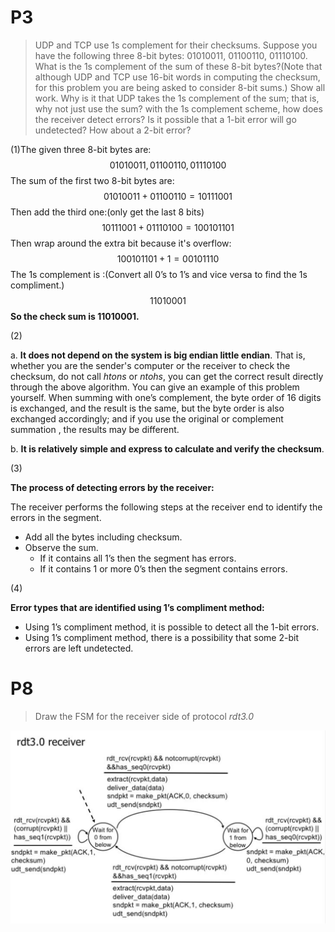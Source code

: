 # P3

> UDP and TCP use 1s complement for their checksums. Suppose you have the following three 8-bit bytes: 01010011, 01100110, 01110100. What is the 1s complement of the sum of these 8-bit bytes?(Note that although UDP and TCP use 16-bit words in computing the checksum, for this problem you are being asked to consider 8-bit sums.) Show all work. Why is it that UDP takes the 1s complement of the sum; that is, why not just use the sum? with the 1s complement scheme, how does the receiver detect errors? Is it possible that a 1-bit error will go undetected? How about a 2-bit error?

(1)The given three 8-bit bytes are:
$$
01010011,01100110,01110100
$$
The sum of the first two 8-bit bytes are: 
$$
01010011+01100110 =10111001
$$
Then add the third one:(only get the last 8 bits)
$$
10111001+01110100=100101101
$$
Then wrap around the extra bit because it's overflow:
$$
100101101+1=00101110
$$
The 1s complement is :(Convert all 0’s to 1’s and vice versa to find the 1s compliment.)
$$
11010001
$$
**So the check sum is 11010001.**

(2)

a. **It does not depend on the system is big endian little endian**. That is, whether you are the sender's computer or the receiver to check the checksum, do not call *htons* or *ntohs*, you can get the correct result directly through the above algorithm. You can give an example of this problem yourself. When summing with one’s complement, the byte order of 16 digits is exchanged, and the result is the same, but the byte order is also exchanged accordingly; and if you use the original or complement summation , the results may be different.

b. **It is relatively simple and express to calculate and verify the checksum**.

(3)

**The process of detecting errors by the receiver:**

The receiver performs the following steps at the receiver end to identify the errors in the segment.

- Add all the bytes including checksum.
- Observe the sum.
  - If it contains all 1’s then the segment has errors.
  - If it contains 1 or more 0’s then the segment contains errors.

(4)

**Error types that are identified using 1’s compliment method:**

- Using 1’s compliment method, it is possible to detect all the 1-bit errors.
- Using 1’s compliment method, there is a possibility that some 2-bit errors are left undetected.

# P8

> Draw the FSM for the receiver side of protocol *rdt3.0*

![P8](2020302111105_郑员明.assets/P8.png)